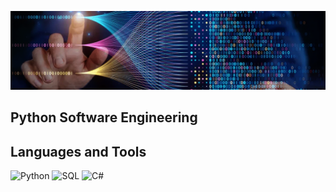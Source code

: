 ![Header](https://github.com/ToshikAR/ToshikAR/blob/main/assets/header2.png)

## Python Software Engineering

## Languages and Tools
![Python](https://img.shields.io/badge/Python-070D23?style=for-the-badge&logo=python)
![SQL](https://img.shields.io/badge/SQL-070D23?style=for-the-badge&logo=mysql&logoColor=3AE2CE)
![C#](https://img.shields.io/badge/C%23-070D23?style=for-the-badge&logo=c)

<!--
**ToshikAR/ToshikAR** is a ✨ _special_ ✨ repository because its `README.md` (this file) appears on your GitHub profile.

Here are some ideas to get you started:

- 🔭 I’m currently working on ...
- 🌱 I’m currently learning ...
- 👯 I’m looking to collaborate on ...
- 🤔 I’m looking for help with ...
- 💬 Ask me about ...
- 📫 How to reach me: ...
- 😄 Pronouns: ...
- ⚡ Fun fact: ...
-->
